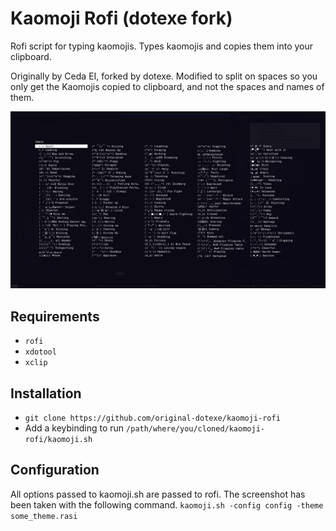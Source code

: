 # Kaomoji Rofi (dotexe fork)

Rofi script for typing kaomojis. Types kaomojis and copies them into your clipboard.

Originally by Ceda EI, forked by dotexe.
Modified to split on spaces so you only get the Kaomojis copied to clipboard, and not the spaces and names of them.

![Kaomoji Rofi Preview](ss.png)

## Requirements

+ `rofi`
+ `xdotool`
+ `xclip`

## Installation

+ `git clone https://github.com/original-dotexe/kaomoji-rofi`
+ Add a keybinding to run `/path/where/you/cloned/kaomoji-rofi/kaomoji.sh`

## Configuration

All options passed to kaomoji.sh are passed to rofi. The screenshot has been
taken with the following command. `kaomoji.sh -config config -theme some_theme.rasi`
